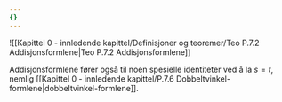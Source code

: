 ```yaml
---
{}
---
```

![[Kapittel 0 - innledende kapittel/Definisjoner og teoremer/Teo P.7.2 Addisjonsformlene|Teo P.7.2 Addisjonsformlene]]

Addisjonsformlene fører også til noen spesielle identiteter ved å la $s = t$, nemlig [[Kapittel 0 - innledende kapittel/P.7.6 Dobbeltvinkel-formlene|dobbeltvinkel-formlene]].